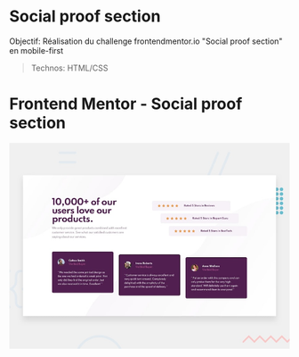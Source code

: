 # Social proof section

Objectif: Réalisation du challenge frontendmentor.io "Social proof section" en mobile-first

> Technos: HTML/CSS


# Frontend Mentor - Social proof section

![Design preview for the Social proof section coding challenge](./src/design/desktop-preview.jpg)

